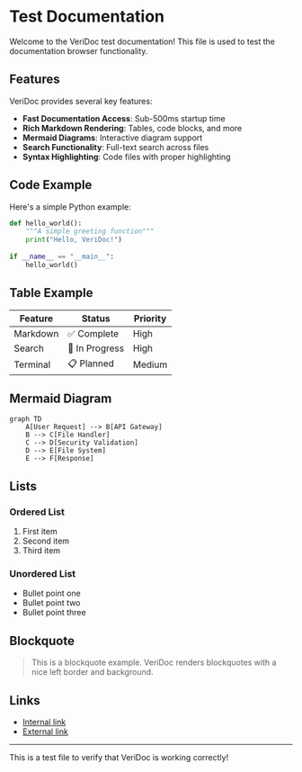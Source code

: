 # Test Documentation

Welcome to the VeriDoc test documentation! This file is used to test the documentation browser functionality.

## Features

VeriDoc provides several key features:

- **Fast Documentation Access**: Sub-500ms startup time
- **Rich Markdown Rendering**: Tables, code blocks, and more
- **Mermaid Diagrams**: Interactive diagram support
- **Search Functionality**: Full-text search across files
- **Syntax Highlighting**: Code files with proper highlighting

## Code Example

Here's a simple Python example:

```python
def hello_world():
    """A simple greeting function"""
    print("Hello, VeriDoc!")
    
if __name__ == "__main__":
    hello_world()
```

## Table Example

| Feature | Status | Priority |
|---------|--------|----------|
| Markdown | ✅ Complete | High |
| Search | 🚧 In Progress | High |
| Terminal | 📋 Planned | Medium |

## Mermaid Diagram

```mermaid
graph TD
    A[User Request] --> B[API Gateway]
    B --> C[File Handler]
    C --> D[Security Validation]
    D --> E[File System]
    E --> F[Response]
```

## Lists

### Ordered List
1. First item
2. Second item  
3. Third item

### Unordered List
- Bullet point one
- Bullet point two
- Bullet point three

## Blockquote

> This is a blockquote example. VeriDoc renders blockquotes with a nice left border and background.

## Links

- [Internal link](../docs/specs/API_SPEC.md)
- [External link](https://github.com/anthropics/claude-code)

---

This is a test file to verify that VeriDoc is working correctly!